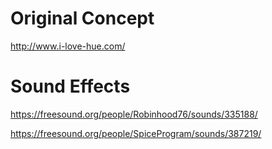 # Original Concept
http://www.i-love-hue.com/

# Sound Effects
https://freesound.org/people/Robinhood76/sounds/335188/

https://freesound.org/people/SpiceProgram/sounds/387219/
